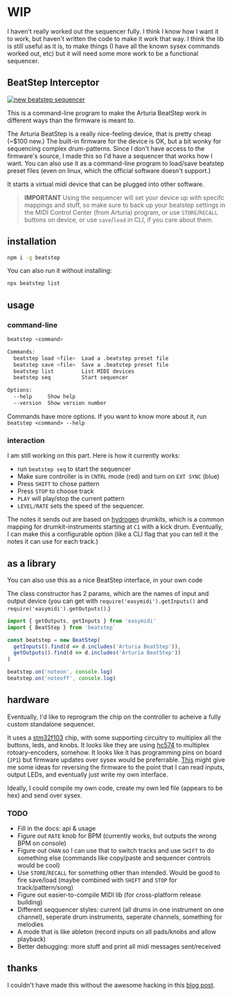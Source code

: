 # WIP

I haven't really worked out the sequencer fully. I think I know how I want it to work, but haven't written the code to make it work that way. I think the lib is still useful as it is, to make things (I have all the known sysex commands worked out, etc) but it will need some more work to be a functional sequencer.

## BeatStep Interceptor

[![new beatstep sequencer](http://img.youtube.com/vi/WsXOr8mA1gY/0.jpg)](https://www.youtube.com/watch?v=WsXOr8mA1gY "See it in action")

This is a command-line program to make the Arturia BeatStep work in different ways than the firmware is meant to.

The Arturia BeatStep is a really nice-feeling device, that is pretty cheap (~$100 new.) The built-in firmware for the device is OK, but a bit wonky for sequencing complex drum-patterns. Since I don't have access to the firmware's source, I made this so I'd have a sequencer that works how I want. You can also use it as a command-line program to load/save beatstep preset files (even on linux, which the official software doesn't support.)

It starts a virtual midi device that can be plugged into other software.

> **IMPORTANT** Using the sequencer will set your device up with specifc mappings and stuff, so make sure to back up your beatstep settings in the MIDI Control Center (from Arturia) program, or use `STORE`/`RECALL` buttons on device, or use `save`/`load` in CLI, if you care about them.

## installation

```bash
npm i -g beatstep
```

You can also run it without installing:

```bash
npx beatstep list
```

## usage

### command-line

```bash
beatstep <command>

Commands:
  beatstep load <file>  Load a .beatstep preset file
  beatstep save <file>  Save a .beatstep preset file
  beatstep list         List MIDI devices
  beatstep seq          Start sequencer

Options:
  --help     Show help                                                 [boolean]
  --version  Show version number                                       [boolean]
```

Commands have more options. If you want to know more about it, run `beatstep <command> --help`

### interaction

I am still working on this part. Here is how it currently works:

- run `beatstep seq` to start the sequencer
- Make sure controller is in `CNTRL` mode (red) and turn on `EXT SYNC` (blue)
- Press `SHIFT` to chose pattern
- Press `STOP` to choose track
- `PLAY` will play/stop the current pattern
- `LEVEL/RATE` sets the speed of the sequencer.

The notes it sends out are based on [hydrogen](http://hydrogen-music.org/) drumkits, which is a common mapping for drumkit-instruments starting at `C1` with a kick drum. Eventually, I can make this a configurable option (like a CLI flag that you can tell it the notes it can use for each track.)

## as a library

You can also use this as a nice BeatStep interface, in your own code

The class constructor has 2 params, which are the names of input and output device (you can get with `require('easymidi').getInputs()` and `require('easymidi').getOutputs()`.)


```js
import { getOutputs, getInputs } from 'easymidi'
import { BeatStep } from 'beatstep`

const beatstep = new BeatStep(
  getInputs().find(d => d.includes('Arturia BeatStep')),
  getOutputs().find(d => d.includes('Arturia BeatStep'))
)

beatstep.on('noteon', console.log)
beatstep.on('noteoff', console.log)

```

## hardware

Eventually, I'd like to reprogram the chip on the controller to acheive a fully custom standalone sequencer.

It uses a [stm32f103](https://www.st.com/en/microcontrollers-microprocessors/stm32f103.html) chip, with some supporting circuitry to multiplex all the buttons, leds, and knobs. It looks like they are using [hc574](https://www.ti.com/lit/ds/symlink/sn54hc574.pdf?ts=1587965539932) to multiplex rotoary-encoders, somehow. It looks like it has programming pins on board (`JP1`) but firmware updates over sysex would be preferrable. [This](https://medium.com/techmaker/reverse-engineering-stm32-firmware-578d53e79b3) might give me some ideas for reversing the firmware to the point that I can read inputs, output LEDs, and eventually just write my own interface.

Ideally, I could compile my own code, create my own led file (appears to be hex) and send over sysex.


### TODO

* Fill in the docs: api & usage
* Figure out `RATE` knob for BPM (currently works, but outputs the wrong BPM on console)
* Figure out `CHAN` so I can use that to switch tracks and use `SHIFT` to do something else (commands like copy/paste and sequencer controls would be cool)
* Use `STORE`/`RECALL` for something other than intended. Would be good to fire save/load (maybe combined with `SHIFT` and `STOP` for track/pattern/song)
* Figure out easier-to-compile MIDI lib (for cross-platform release building)
* Different seqquencer styles: current (all drums in one instrument on one channel), seperate drum instruments, seperate channels, something for melodies
* A mode that is like ableton (record inputs on all pads/knobs and allow playback)
* Better debugging: more stuff and print all midi messages sent/received

## thanks

I couldn't have made this without the awesome hacking in this [blog post](https://www.untergeek.de/2014/11/taming-arturias-beatstep-sysex-codes-for-programming-via-ipad/).
